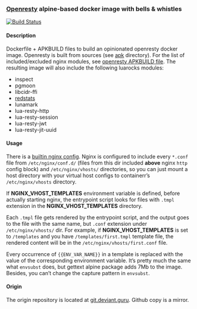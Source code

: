 ### [Openresty](http://openresty.org/en/) alpine-based docker image with bells & whistles

[![Build Status](https://sisyphus.deviant.guru/api/badges/images/openresty/status.svg)](https://sisyphus.deviant.guru/images/openresty)

#### Description

Dockerfile + APKBUILD files to build an opinionated openresty docker image.
Openresty is built from sources (see [apk](apk) directory).
For the list of included/excluded nginx modules, see [openresty APKBUILD file](apk/openresty/APKBUILD).
The resulting image will also include the following luarocks modules:

* inspect
* pgmoon
* libcidr-ffi
* [redstats](https://github.com/epicfilemcnulty/lua-redis-stats)
* lunamark
* lua-resty-http
* lua-resty-session
* lua-resty-jwt
* lua-resty-jit-uuid

#### Usage

There is a [builtin nginx config](apk/openresty/openresty.nginx.conf).
Nginx is configured to include every `*.conf` file from `/etc/nginx/conf.d/`
(files from this dir included **above** nginx `http` config block) and 
`/etc/nginx/vhosts/` directories, so you can just mount a host directory 
with your virtual host configs to containerr’s `/etc/nginx/vhosts` directory.

If **NGINX_VHOST_TEMPLATES** environment variable is defined, before actually
starting nginx, the entrypoint script looks for files with `.tmpl` extension
in the **NGINX_VHOST_TEMPLATES** directory.

Each `.tmpl` file gets rendered by the entrypoint script, and the output goes to the file with the same name, but `.conf` extension under
`/etc/nginx/vhosts/` dir. For example, if **NGINX_VHOST_TEMPLATES** is set to `/templates` and you have `/templates/first.tmpl` template file, the rendered content will be in the `/etc/nginx/vhosts/first.conf` file.

Every occurrence of `{{ENV_VAR_NAME}}` in a template is replaced with the value of the corresponding environment variable. It’s pretty much the same
what `envsubst` does, but gettext alpine package adds 7Mb to the image. Besides, you can’t change the capture pattern in `envsubst`.

#### Origin

The origin repository is located at [git.deviant.guru](https://git.deviant.guru/images/openresty). Github copy is a mirror.
